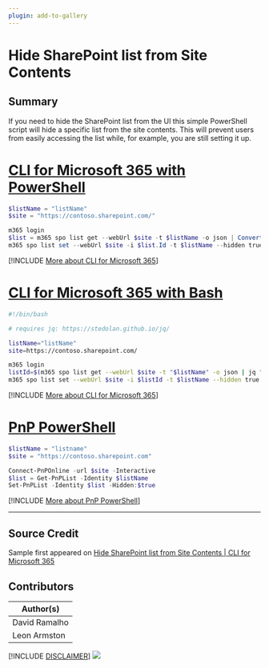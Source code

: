 ```yaml
---
plugin: add-to-gallery
---
```


# Hide SharePoint list from Site Contents

## Summary

If you need to hide the SharePoint list from the UI this simple PowerShell script will hide a specific list from the site contents. This will prevent users from easily accessing the list while, for example, you are still setting it up.
 
# [CLI for Microsoft 365 with PowerShell](#tab/cli-m365-ps)
```powershell
$listName = "listName"
$site = "https://contoso.sharepoint.com/"

m365 login
$list = m365 spo list get --webUrl $site -t $listName -o json | ConvertFrom-Json
m365 spo list set --webUrl $site -i $list.Id -t $listName --hidden true
```
[!INCLUDE [More about CLI for Microsoft 365](../../docfx/includes/MORE-CLIM365.md)]
 
# [CLI for Microsoft 365 with Bash](#tab/m365cli-bash)
```bash
#!/bin/bash

# requires jq: https://stedolan.github.io/jq/

listName="listName"
site=https://contoso.sharepoint.com/

m365 login
listId=$(m365 spo list get --webUrl $site -t "$listName" -o json | jq ".Id")
m365 spo list set --webUrl $site -i $listId -t $listName --hidden true
```
[!INCLUDE [More about CLI for Microsoft 365](../../docfx/includes/MORE-CLIM365.md)]

# [PnP PowerShell](#tab/pnpps)
```powershell
$listName = "listname"
$site = "https://contoso.sharepoint.com"

Connect-PnPOnline -url $site -Interactive
$list = Get-PnPList -Identity $listName
Set-PnPList -Identity $list -Hidden:$true

```
[!INCLUDE [More about PnP PowerShell](../../docfx/includes/MORE-PNPPS.md)]

***

## Source Credit

Sample first appeared on [Hide SharePoint list from Site Contents | CLI for Microsoft 365](https://pnp.github.io/cli-microsoft365/sample-scripts/spo/hide-list-from-site-contents/)

## Contributors

| Author(s) |
|-----------|
| David Ramalho |
| Leon Armston |

[!INCLUDE [DISCLAIMER](../../docfx/includes/DISCLAIMER.md)]
<img src="https://pnptelemetry.azurewebsites.net/script-samples/scripts/spo-hide-list-from-site-contents" aria-hidden="true" />

